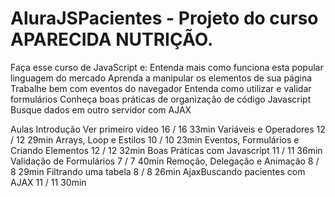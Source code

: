# AluraJSPacientes - Projeto do curso APARECIDA NUTRIÇÃO.  

Faça esse curso de JavaScript e:
Entenda mais como funciona esta popular linguagem do mercado
Aprenda a manipular os elementos de sua página
Trabalhe bem com eventos do navegador
Entenda como utilizar e validar formulários
Conheça boas práticas de organização de código Javascript
Busque dados em outro servidor com AJAX


Aulas
Introdução Ver primeiro vídeo 16 / 16 33min
Variáveis e Operadores 12 / 12 29min
Arrays, Loop e Estilos 10 / 10 23min
Eventos, Formulários e Criando Elementos 12 / 12 32min
Boas Práticas com Javascript 11 / 11 36min
Validação de Formulários 7 / 7 40min
Remoção, Delegação e Animação 8 / 8 29min
Filtrando uma tabela 8 / 8 26min 
AjaxBuscando pacientes com AJAX 11 / 11 30min

